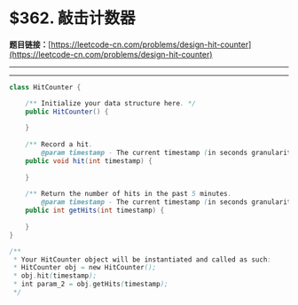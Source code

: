 # $362. 敲击计数器

**题目链接：**[https://leetcode-cn.com/problems/design-hit-counter](https://leetcode-cn.com/problems/design-hit-counter)

---

<Cards card="leetcode_362_design-hit-counter"></Cards>

---

```java
class HitCounter {

    /** Initialize your data structure here. */
    public HitCounter() {
        
    }
    
    /** Record a hit.
        @param timestamp - The current timestamp (in seconds granularity). */
    public void hit(int timestamp) {
        
    }
    
    /** Return the number of hits in the past 5 minutes.
        @param timestamp - The current timestamp (in seconds granularity). */
    public int getHits(int timestamp) {
        
    }
}

/**
 * Your HitCounter object will be instantiated and called as such:
 * HitCounter obj = new HitCounter();
 * obj.hit(timestamp);
 * int param_2 = obj.getHits(timestamp);
 */
```